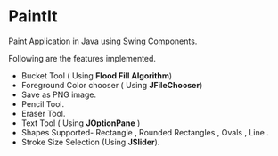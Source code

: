PaintIt
=======

Paint Application in Java using Swing Components.

Following are the features implemented.
* Bucket Tool ( Using **Flood Fill Algorithm**)
*  Foreground Color chooser ( Using **JFileChooser**)
*  Save as PNG image.
*  Pencil Tool.
*  Eraser Tool.
*  Text Tool ( Using **JOptionPane** )
*  Shapes Supported- Rectangle , Rounded Rectangles , Ovals , Line .
*  Stroke Size Selection (Using **JSlider**).
